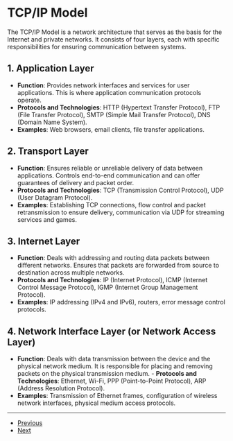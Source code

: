 # TCP/IP Model

The TCP/IP Model is a network architecture that serves as the basis for the Internet and private networks. It consists of four layers, each with specific responsibilities for ensuring communication between systems.

## 1. Application Layer

- **Function**: Provides network interfaces and services for user applications. This is where application communication protocols operate.
- **Protocols and Technologies**: HTTP (Hypertext Transfer Protocol), FTP (File Transfer Protocol), SMTP (Simple Mail Transfer Protocol), DNS (Domain Name System).
- **Examples**: Web browsers, email clients, file transfer applications.

## 2. Transport Layer

- **Function**: Ensures reliable or unreliable delivery of data between applications. Controls end-to-end communication and can offer guarantees of delivery and packet order.
- **Protocols and Technologies**: TCP (Transmission Control Protocol), UDP (User Datagram Protocol).
- **Examples**: Establishing TCP connections, flow control and packet retransmission to ensure delivery, communication via UDP for streaming services and games.

## 3. Internet Layer

- **Function**: Deals with addressing and routing data packets between different networks. Ensures that packets are forwarded from source to destination across multiple networks.
- **Protocols and Technologies**: IP (Internet Protocol), ICMP (Internet Control Message Protocol), IGMP (Internet Group Management Protocol).
- **Examples**: IP addressing (IPv4 and IPv6), routers, error message control protocols.

## 4. Network Interface Layer (or Network Access Layer)

- **Function**: Deals with data transmission between the device and the physical network medium. It is responsible for placing and removing packets on the physical transmission medium. - **Protocols and Technologies**: Ethernet, Wi-Fi, PPP (Point-to-Point Protocol), ARP (Address Resolution Protocol).
- **Examples**: Transmission of Ethernet frames, configuration of wireless network interfaces, physical medium access protocols.

---

- [Previous](./2-osi.md)
- [Next](./4-protocols.md)